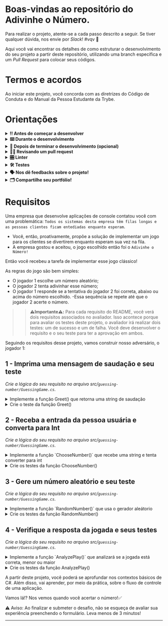 # Boas-vindas ao repositório do Adivinhe o Número.

Para realizar o projeto, atente-se a cada passo descrito a seguir. Se tiver qualquer dúvida, nos envie por _Slack_! #vqv 🚀

Aqui você vai encontrar os detalhes de como estruturar o desenvolvimento do seu projeto a partir deste repositório, utilizando uma branch específica e um _Pull Request_ para colocar seus códigos.

# Termos e acordos

Ao iniciar este projeto, você concorda com as diretrizes do Código de Conduta e do Manual da Pessoa Estudante da Trybe.

# Orientações

<details>
  <summary><strong>‼️ Antes de começar a desenvolver</strong></summary><br />

  1. Clone o repositório

  - Use o comando: `git clone git@github.com:tryber/acc-csharp-011-project-guessing-number<ATUALIZAR>.git`.
  - Entre na pasta do repositório que você acabou de clonar:
    - `cd acc-csharp-011-project-guessing-number<ATUALIZAR>`

  2. Instale as dependências

  - `dotnet restore`.
  
  3. Crie uma branch a partir da branch `master`

  - Verifique que você está na branch `master`
    - Exemplo: `git branch`
  - Se não estiver, mude para a branch `master`
    - Exemplo: `git checkout master`
  - Agora, crie uma branch à qual você vai submeter os `commits` do seu projeto
    - Você deve criar uma branch no seguinte formato: `nome-de-usuario-nome-do-projeto`
    - Exemplo: `git checkout -b joaozinho-acc-0x-project/exercise-<ATUALIZAR>`

  4. Adicione as mudanças ao _stage_ do Git e faça um `commit`

  - Verifique que as mudanças ainda não estão no _stage_
    - Exemplo: `git status` (deve aparecer listada a pasta _joaozinho_ em vermelho)
  - Adicione o novo arquivo ao _stage_ do Git
    - Exemplo:
      - `git add .` (adicionando todas as mudanças - _que estavam em vermelho_ - ao stage do Git)
      - `git status` (deve aparecer listado o arquivo _joaozinho/README.md_ em verde)
  - Faça o `commit` inicial
    - Exemplo:
      - `git commit -m 'iniciando o projeto x'` (fazendo o primeiro commit)
      - `git status` (deve aparecer uma mensagem como esta: _nothing to commit_ )

  5. Adicione a sua branch com o novo `commit` ao repositório remoto

  - Usando o exemplo anterior: `git push -u origin joaozinho-acc-0x-project/exercise-<ATUALIZAR>`

  6. Crie um novo `Pull Request` _(PR)_

  - Vá até a página de _Pull Requests_ do [repositório no GitHub](https://github.com/tryber/acc-csharp-011-project-guessing-number<ATUALIZAR>/pulls)
  - Clique no botão verde _"New pull request"_
  - Clique na caixa de seleção _"Compare"_ e escolha a sua branch **com atenção**
  - Coloque um título para a sua _Pull Request_
    - Exemplo: _"Cria tela de busca"_
  - Clique no botão verde _"Create pull request"_
  - Adicione uma descrição para o _Pull Request_ e clique no botão verde _"Create pull request"_
  - **Não se preocupe em preencher mais nada por enquanto!**
  - Volte até a [página de _Pull Requests_ do repositório](https://github.com/tryber/acc-csharp-011-project-guessing-number<ATUALIZAR>/pulls) e confira que o seu _Pull Request_ está criado

</details>

<details>
  <summary><strong>⌨️ Durante o desenvolvimento</strong></summary><br/>

  - Faça `commits` das alterações que você fizer no código regularmente

  - Lembre-se sempre, após um (ou alguns) `commits`, de atualizar o repositório remoto

  - Os comandos que você utilizará com mais frequência são:
    1. `git status` _(para verificar o que está em vermelho - fora do stage - e o que está em verde - no stage)_
    2. `git add` _(para adicionar arquivos ao stage do Git)_
    3. `git commit` _(para criar um commit com os arquivos que estão no stage do Git)_
    4. `git push -u origin nome-da-branch` _(para enviar o commit para o repositório remoto na primeira vez que fizer o `push` de uma nova branch)_
    5. `git push` _(para enviar o commit para o repositório remoto após o passo anterior)_

</details>

<details>
  <summary><strong>🤝 Depois de terminar o desenvolvimento (opcional)</strong></summary><br/>

  Para sinalizar que o seu projeto está pronto para o _"Code Review"_, faça o seguinte:

  - Vá até a página **DO SEU** _Pull Request_, adicione a label de _"code-review"_ e marque seus colegas:

    - No menu à direita, clique no _link_ **"Labels"** e escolha a _label_ **code-review**;

    - No menu à direita, clique no _link_ **"Assignees"** e escolha **o seu usuário**;

    - No menu à direita, clique no _link_ **"Reviewers"** e digite `students`, selecione o time `tryber/students-sd-0x`.

  Caso tenha alguma dúvida, [aqui tem um video explicativo](https://vimeo.com/362189205).

</details>

<details>
  <summary><strong>🕵🏿 Revisando um pull request</strong></summary><br />

  Use o conteúdo sobre [Code Review](https://course.betrybe.com/real-life-engineer/code-review/) para te ajudar a revisar os _Pull Requests_.

</details>

<details>
  <summary><strong>🎛 Linter</strong></summary><br />

  Usaremos o [NetAnalyzer](https://docs.microsoft.com/pt-br/dotnet/fundamentals/code-analysis/overview) para fazer a análise estática do seu código.

  Este projeto já vem com as dependências relacionadas ao _linter_ configuradas no arquivo `main.yml`.

  O analisador já é instalado pelo plugin da `Microsoft C#` no `VSCode`. Para isso, basta fazer o download do [plugin](https://marketplace.visualstudio.com/items?itemName=ms-dotnettools.csharp) e instalá-lo.
</details>

<details>
  <summary><strong>🛠 Testes</strong></summary><br />

  O .NET já possui sua própria plataforma de testes.
  
  Este projeto já vem configurado e com suas dependências.

  ### Executando todos os testes

  Para executar os testes com o .NET, execute o comando dentro do diretório do seu projeto `src/<project>` ou de seus testes `src/<project>.Test`!

  ```
  dotnet test
  ```

  ### Executando um teste específico

  Para executar um teste expecífico, basta executar o comando `dotnet test --filter Name~TestMethod1`.

  :warning: **Importante:** o comando irá executar testes cujo nome contém `TestMethod1`.

  :warning: **O avaliador automático não necessariamente avalia seu projeto na ordem em que os requisitos aparecem no readme. Isso acontece para deixar o processo de avaliação mais rápido. Então, não se assuste se isso acontecer, ok?**

  ### Outras opções para testes
  - Algumas opções que podem lhe ajudar são:
    -  `-?|-h|--help`: exibem a descrição completa de como utilizar o comando.
    -  `-t|--list-tests`: lista todos os testes, ao invés de executá-los.
    -  `-v|--verbosity <LEVEL>`: define o nível de detalhe na resposta dos testes.
      - `q | quiet`
      - `m | minimal`
      - `n | normal`
      - `d | detailed`
      - `diag | diagnostic`
      - Exemplo de uso: 
         ```
           dotnet test -v diag
         ```
         ou
         ```            
           dotnet test --verbosity=diagnostic
         ``` 
</details>

<details>
  <summary><strong>🗣 Nos dê feedbacks sobre o projeto!</strong></summary><br />

Ao finalizar e submeter o projeto, não se esqueça de avaliar sua experiência preenchendo o formulário. 
**Leva menos de 3 minutos!**

[FORMULÁRIO DE AVALIAÇÃO DE PROJETO](https://be-trybe.typeform.com/to/PsefzL2e)

</details>

<details>
  <summary><strong>🗂 Compartilhe seu portfólio!</strong></summary><br />

  Você sabia que o LinkedIn é a principal rede social profissional e que compartilhar aprendizados lá é muito importante para quem deseja construir uma carreira de sucesso? Compartilhe este projeto no seu LinkedIn, marque o perfil da Trybe (@trybe) e mostre para a sua rede toda a sua evolução.

</details>

# Requisitos

Uma empresa que desenvolve aplicações de console contatou você com uma problemática: `Todos os sistemas desta empresa têm filas longas e as pessoas clientes ficam entediadas enquanto esperam`.
  
  - Você, então, proativamente, propõe a solução de implementar um jogo para os clientes se divertirem enquanto esperam sua vez na fila.
  - A empresa gostou e aceitou, o jogo escolhido então foi o `Adivinhe o Número!`

Então você recebeu a tarefa de implementar esse jogo clássico!

As regras do jogo são bem simples:
- O jogador 1 escolhe um número aleatório;
- O jogador 2 tenta adivinhar esse número;
- O jogador 1 responde se a tentativa do jogador 2 foi correta, abaixo ou acima do número escolhido.
-Essa sequência se repete até que o jogador 2 acerte o número.

>> **⚠️Importante⚠️:** Para cada requisito do README, você verá dois requisitos associados no avaliador. Isso acontece porque para avaliar os testes deste projeto, o avaliador irá realizar dois testes: um de sucesso e um de falha. Você deve desenvolver o requisito e o seu teste para ter a aprovação em ambos.

Seguindo os requisitos desse projeto, vamos construir nosso adversário, o jogador 1:
 
## 1 - Imprima uma mensagem de saudação e seu teste
_Crie a lógica do seu requisito no arquivo src/`guessing-number/GuessingGame.cs`._

<details>
  <summary>Implemente a função Greet() que retorna uma string de saudação</summary><br/>

 A mensagem deverá ser exatamente:
 ```
 "---Bem-vindo ao Guessing Game---
 Para começar, tente adivinhar o número que eu pensei, entre -100 e 100!"
 ```

 > Crie essa lógica na função `Greet()`

</details>

<details>
  <summary>Crie o teste da função Greet()</summary><br/>

 > O teste deve criar uma instancia de GuessingGame;
 > O teste deve chamar a função Greet();
 > Você deve verificar se a string retornada é igual à esperada;

</details>

## 2 - Receba a entrada da pessoa usuária e converta para Int
_Crie a lógica do seu requisito no arquivo src/`guessing-number/GuessingGame.cs`._


<details>
  <summary>Implemente a função `ChooseNumber()` que recebe uma string e tenta converter para int</summary><br />

> Se a string passada por parâmetro não for um número **inteiro**, a função deve retornar `"Entrada inválida! Não é um número."`

>  Se a string passada por parâmetro for um número **fora do range** (-100, 100), a função deve retornar `"Entrada inválida! Valor não está no range."` e definir a variável userValue para 0 novamente.

> Caso a string passada por parâmetro for válida, a função deve definir a variável `userValue para` o valor convertido e retornar a mensagem `"Número escolhido!"`;

</details>

<details>
  <summary>Crie os testes da função ChooseNumber()</summary><br/>

 > O teste deve criar uma instancia de GuessingGame;
  > O teste deve verificar se inicialmente o valor da variável userValue é 0
 > O teste deve chamar a função ChooseNumber();
 > Você deve verificar se a função retorna a string correta quando a entrada não é um int em `TestReceiveUserInputAndVerifyType()`;
 > Você deve verificar se a função retorna a string correta quando a entrada é fora do range em `TestReceiveUserInputAndVerifyRange()`;
 > Você deve verificar se a função retorna a string correta quando a entrada é correta, e define corretamente a variável em `TestReceiveUserInputAndConvert()`;

</details>

## 3 - Gere um número aleatório e seu teste
_Crie a lógica do seu requisito no arquivo src/`guessing-number/GuessingGame.cs`._


<details>
  <summary>Implemente a função `RandomNumber()` que usa o gerador aleátorio</summary><br />

> A função deve usar a variável `random` com o método `GetInt` no range de -100 à 100 e definir o resultado para a variável randomValue

>  A função deve retornar a string `"A máquina escolheu um número de -100 à 100!"`

</details>

<details>
  <summary>Crie os testes da função RandomNumber()</summary><br/>

 > O teste deve criar uma instancia de GuessingGame
 > O teste deve verificar se inicialmente o valor da variável randomValue é 0
 > O teste deve chamar a função RandomNumber()
 > O teste deve verificar se o valor da variável randomValue está no range de -100 à 100 em `TestRandomlyChooseANumber()`;
 > O teste deve verificar se a função retorna a string correta

</details>

## 4 - Verifique a resposta da jogada e seus testes
_Crie a lógica do seu requisito no arquivo src/`guessing-number/GuessingGame.cs`._


<details>
  <summary>Implemente a função `AnalyzePlay()` que analizará se a jogada está correta, menor ou maior</summary><br />

> A função deve comparar a variável userValue com a randomValue
  > Se o userValue for menor, você deve retornar a string `"Tente um número MAIOR"`
  > Se o userValue for maior, você deve retornar a string `"Tente um número MENOR"`
  > Se o userValue for igual, você deve retornar a string `"ACERTOU!"`

</details>

<details>
  <summary>Crie os testes da função AnalyzePlay()</summary><br/>

 > O teste deve criar uma instancia de GuessingGame
 > O teste deve verificar se inicialmente o valor da variável userValue é 0
 > O teste deve verificar se inicialmente o valor da variável randomValue é 0
 > O teste deve chamar a mockar a função RandomNumber() com ` Moq.Mock<IRandomGenerator>`
 > O teste deve verificar se a função retorna a string correta para um resultado menor em `TestProgramComparisonValuesLess()`
 > O teste deve verificar se a função retorna a string correta para um resultado maior em `TestProgramComparisonValuesBigger()`
 > O teste deve verificar se a função retorna a string correta para um resultado igual em `TestProgramComparisonValuesEqual()`

</details>


A partir deste projeto, você poderá se aprofundar nos contextos básicos de C#. Além disso, vai aprender, por meio da prática, sobre o  fluxo de controle de uma aplicação.

Vamos lá!? Nos vemos quando você acertar o número!✅

⚠️ Aviso: Ao finalizar e submeter o desafio, não se esqueça de avaliar sua experiência preenchendo o formulário. Leva menos de 3 minutos!

---
